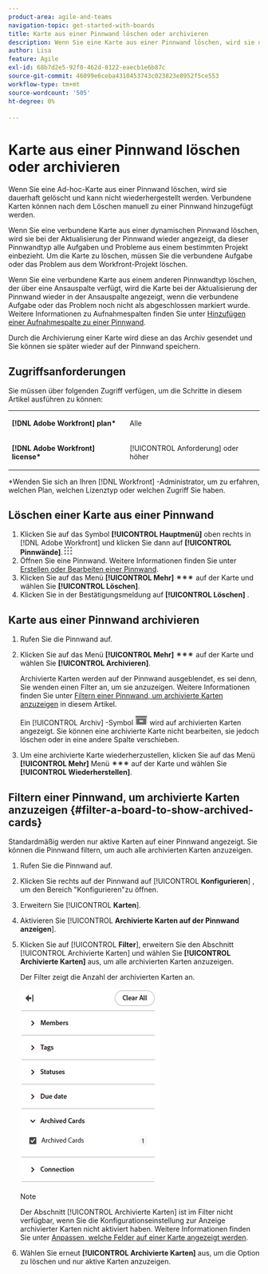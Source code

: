 ```yaml
---
product-area: agile-and-teams
navigation-topic: get-started-with-boards
title: Karte aus einer Pinnwand löschen oder archivieren
description: Wenn Sie eine Karte aus einer Pinnwand löschen, wird sie dauerhaft gelöscht und kann nicht wiederhergestellt werden. Durch die Archivierung einer Karte wird diese an das Archiv gesendet und Sie können sie später wieder auf der Pinnwand speichern.
author: Lisa
feature: Agile
exl-id: 68b7d2e5-92f0-462d-8122-eaecb1e6b87c
source-git-commit: 46099e6ceba4310453743c023823e8952f5ce553
workflow-type: tm+mt
source-wordcount: '505'
ht-degree: 0%

---
```


# Karte aus einer Pinnwand löschen oder archivieren

Wenn Sie eine Ad-hoc-Karte aus einer Pinnwand löschen, wird sie dauerhaft gelöscht und kann nicht wiederhergestellt werden. Verbundene Karten können nach dem Löschen manuell zu einer Pinnwand hinzugefügt werden.

Wenn Sie eine verbundene Karte aus einer dynamischen Pinnwand löschen, wird sie bei der Aktualisierung der Pinnwand wieder angezeigt, da dieser Pinnwandtyp alle Aufgaben und Probleme aus einem bestimmten Projekt einbezieht. Um die Karte zu löschen, müssen Sie die verbundene Aufgabe oder das Problem aus dem Workfront-Projekt löschen.

Wenn Sie eine verbundene Karte aus einem anderen Pinnwandtyp löschen, der über eine Ansauspalte verfügt, wird die Karte bei der Aktualisierung der Pinnwand wieder in der Ansauspalte angezeigt, wenn die verbundene Aufgabe oder das Problem noch nicht als abgeschlossen markiert wurde. Weitere Informationen zu Aufnahmespalten finden Sie unter [Hinzufügen einer Aufnahmespalte zu einer Pinnwand](/help/quicksilver/agile/use-boards-agile-planning-tools/add-intake-column-to-board.md).

Durch die Archivierung einer Karte wird diese an das Archiv gesendet und Sie können sie später wieder auf der Pinnwand speichern.

## Zugriffsanforderungen

Sie müssen über folgenden Zugriff verfügen, um die Schritte in diesem Artikel ausführen zu können:

<table style="table-layout:auto"> 
 <col> 
 <col> 
 <tbody> 
  <tr> 
   <td role="rowheader"><strong>[!DNL Adobe Workfront] plan*</strong></td> 
   <td> <p>Alle</p> </td> 
  </tr> 
  <tr> 
   <td role="rowheader"><strong>[!DNL Adobe Workfront] license*</strong></td> 
   <td> <p>[!UICONTROL Anforderung] oder höher</p> </td> 
  </tr> 
 </tbody> 
</table>

&#42;Wenden Sie sich an Ihren [!DNL Workfront] -Administrator, um zu erfahren, welchen Plan, welchen Lizenztyp oder welchen Zugriff Sie haben.

## Löschen einer Karte aus einer Pinnwand

1. Klicken Sie auf das Symbol **[!UICONTROL Hauptmenü]** oben rechts in [!DNL Adobe Workfront] und klicken Sie dann auf **[!UICONTROL Pinnwände]**.![](assets/main-menu-icon.png)
1. Öffnen Sie eine Pinnwand. Weitere Informationen finden Sie unter [Erstellen oder Bearbeiten einer Pinnwand](../../agile/get-started-with-boards/create-edit-board.md).
1. Klicken Sie auf das Menü **[!UICONTROL Mehr]** ![Mehr Menü](assets/more-icon-spectrum.png) auf der Karte und wählen Sie **[!UICONTROL Löschen]**.
1. Klicken Sie in der Bestätigungsmeldung auf **[!UICONTROL Löschen]** .

## Karte aus einer Pinnwand archivieren

1. Rufen Sie die Pinnwand auf.
1. Klicken Sie auf das Menü **[!UICONTROL Mehr]** ![Mehr Menü](assets/more-icon-spectrum.png) auf der Karte und wählen Sie **[!UICONTROL Archivieren]**.

   Archivierte Karten werden auf der Pinnwand ausgeblendet, es sei denn, Sie wenden einen Filter an, um sie anzuzeigen. Weitere Informationen finden Sie unter [Filtern einer Pinnwand, um archivierte Karten anzuzeigen](#filter-a-board-to-show-archived-cards) in diesem Artikel.

   Ein [!UICONTROL Archiv] -Symbol ![Archiv](assets/archive-icon-spectrum-25x20.png) wird auf archivierten Karten angezeigt. Sie können eine archivierte Karte nicht bearbeiten, sie jedoch löschen oder in eine andere Spalte verschieben.

1. Um eine archivierte Karte wiederherzustellen, klicken Sie auf das Menü **[!UICONTROL Mehr]** Menü ![Mehr Menü](assets/more-icon-spectrum.png) auf der Karte und wählen Sie **[!UICONTROL Wiederherstellen]**.

## Filtern einer Pinnwand, um archivierte Karten anzuzeigen {#filter-a-board-to-show-archived-cards}

Standardmäßig werden nur aktive Karten auf einer Pinnwand angezeigt. Sie können die Pinnwand filtern, um auch alle archivierten Karten anzuzeigen.

1. Rufen Sie die Pinnwand auf.
1. Klicken Sie rechts auf der Pinnwand auf [!UICONTROL **Konfigurieren**] , um den Bereich &quot;Konfigurieren&quot;zu öffnen.
1. Erweitern Sie [!UICONTROL **Karten**].
1. Aktivieren Sie [!UICONTROL **Archivierte Karten auf der Pinnwand anzeigen**].
1. Klicken Sie auf [!UICONTROL **Filter**], erweitern Sie den Abschnitt [!UICONTROL Archivierte Karten] und wählen Sie **[!UICONTROL Archivierte Karten]** aus, um alle archivierten Karten anzuzeigen.

   Der Filter zeigt die Anzahl der archivierten Karten an.

   ![Archivierte Karten filtern](assets/filter-by-archived-cards.png)

   >[!NOTE]
   >
   >Der Abschnitt [!UICONTROL Archivierte Karten] ist im Filter nicht verfügbar, wenn Sie die Konfigurationseinstellung zur Anzeige archivierter Karten nicht aktiviert haben. Weitere Informationen finden Sie unter [Anpassen, welche Felder auf einer Karte angezeigt werden](/help/quicksilver/agile/get-started-with-boards/customize-fields-on-card.md).

1. Wählen Sie erneut **[!UICONTROL Archivierte Karten]** aus, um die Option zu löschen und nur aktive Karten anzuzeigen.
